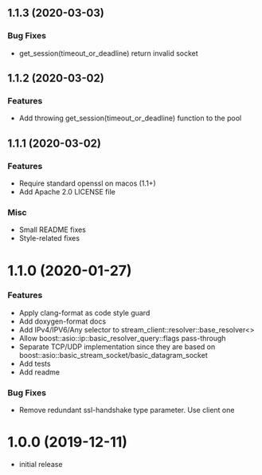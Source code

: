 ## 1.1.3 (2020-03-03)

### Bug Fixes

* get_session(timeout_or_deadline) return invalid socket

## 1.1.2 (2020-03-02)

### Features

* Add throwing get_session(timeout_or_deadline) function to the pool

## 1.1.1 (2020-03-02)

### Features

* Require standard openssl on macos (1.1+)
* Add Apache 2.0 LICENSE file

### Misc

* Small README fixes
* Style-related fixes

# 1.1.0 (2020-01-27)

### Features

* Apply clang-format as code style guard
* Add doxygen-format docs
* Add IPv4/IPV6/Any selector to stream_client::resolver::base_resolver<>
* Allow boost::asio::ip::basic_resolver_query::flags pass-through
* Separate TCP/UDP implementation since they are based on boost::asio::basic_stream_socket/basic_datagram_socket
* Add tests
* Add readme

### Bug Fixes

* Remove redundant ssl-handshake type parameter. Use client one

# 1.0.0 (2019-12-11)

- initial release

